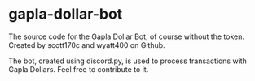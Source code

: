# gapla-dollar-bot
The source code for the Gapla Dollar Bot, of course without the token. Created by scott170c and wyatt400 on Github.

The bot, created using discord.py, is used to process transactions with Gapla Dollars. Feel free to contribute to it.

